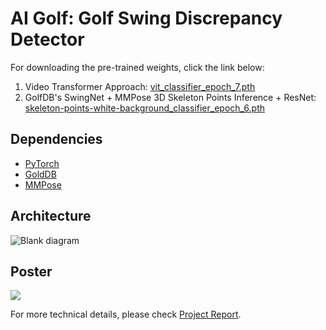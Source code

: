 # AI Golf: Golf Swing Discrepancy Detector

For downloading the pre-trained weights, click the link below:

1. Video Transformer Approach: [vit_classifier_epoch_7.pth](https://drive.google.com/file/d/1jiIVZ9Sv-Qc6WY_FuP2NiKYNTygEFAGL/view?usp=sharing)
2. GolfDB's SwingNet + MMPose 3D Skeleton Points Inference + ResNet: [skeleton-points-white-background_classifier_epoch_6.pth](https://drive.google.com/file/d/1FTxsutSGcLWdwCloQo4286dF6YtEV5K0/view?usp=sharing)

## Dependencies
* [PyTorch](https://pytorch.org/)
* [GoldDB](https://github.com/wmcnally/golfdb)
* [MMPose](https://github.com/open-mmlab/mmpose/tree/main)

## Architecture

![Blank diagram](https://github.com/harryyizihan/ai_golf_swing/assets/18164403/4f2687db-fd61-4971-a5bf-827e6ad825b4)

## Poster
![](https://github.com/harryyizihan/ai_golf_swing/blob/main/CS_231N_Poster.png)

For more technical details, please check [Project Report](https://github.com/harryyizihan/ai_golf_swing/blob/main/Final_Project_Report.pdf).
